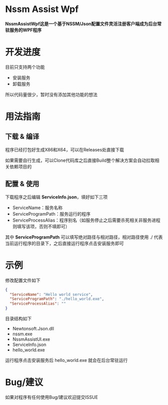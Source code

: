 # Nssm Assist Wpf
**NssmAssistWpf这是一个基于NSSM/Json配置文件灵活注册客户端成为后台常驻服务的WPF程序**

# 开发进度
目前只支持两个功能
- 安装服务
- 卸载服务

所以代码量很少，暂时没有添加其他功能的想法

# 用法指南
## 下载 & 编译
程序已经打包好生成X86和X64，可以在Releases处直接下载

如果需要自行生成，可以Clone代码库之后直接Build整个解决方案会自动拉取相关依赖项目的

## 配置 & 使用
下载程序之后编辑 **ServiceInfo.json**，填好如下三项
- ServiceName：服务名称
- ServiceProgramPath：服务运行的程序
- ServiceProcessAlias：程序别名（如服务停止之后需要杀死相关非服务进程则填写该项，否则不填即可）

其中 **ServiceProgramPath** 可以填写绝对路径与相对路径，相对路径使用 ./ 代表当前运行程序的目录下，之后直接运行程序点击安装服务即可

# 示例
修改配置文件如下
```Json
{
  "ServiceName": "Hello world service",
  "ServiceProgramPath": "./hello_world.exe",
  "ServiceProcessAlias": ""
}
```

目录结构如下
- Newtonsoft.Json.dll
- nssm.exe
- NssmAssistUI.exe
- ServiceInfo.json
- hello_world.exe

运行程序点击安装服务后  hello_world.exe 就会在后台常驻运行

# Bug/建议
如果对程序有任何使用Bug/建议欢迎提交ISSUE



